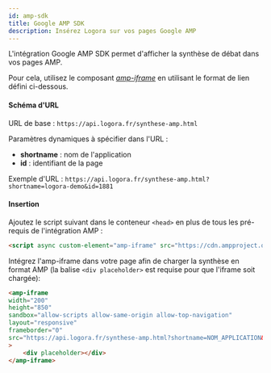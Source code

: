 ```yaml
---
id: amp-sdk
title: Google AMP SDK
description: Insérez Logora sur vos pages Google AMP
---
```


L'intégration Google AMP SDK permet d'afficher la synthèse de débat dans vos pages AMP.

Pour cela, utilisez le composant [*amp-iframe*](https://amp.dev/documentation/components/amp-iframe) en utilisant le format de lien défini ci-dessous.


#### Schéma d'URL

URL de base : 
`https://api.logora.fr/synthese-amp.html`

Paramètres dynamiques à spécifier dans l'URL :
- **shortname** : nom de l'application
- **id** : identifiant de la page

Exemple d'URL :
`https://api.logora.fr/synthese-amp.html?shortname=logora-demo&id=1881`


#### Insertion

Ajoutez le script suivant dans le conteneur `<head>` en plus de tous les pré-requis de l'intégration AMP :
```html
<script async custom-element="amp-iframe" src="https://cdn.ampproject.org/v0/amp-iframe-0.1.js"></script>
```

Intégrez l'amp-iframe dans votre page afin de charger la synthèse en format AMP (la balise `<div placeholder>` est requise pour que l'iframe soit chargée):

```html
<amp-iframe
width="200"
height="850"
sandbox="allow-scripts allow-same-origin allow-top-navigation"
layout="responsive"
frameborder="0"
src="https://api.logora.fr/synthese-amp.html?shortname=NOM_APPLICATION&id=PAGE_IDENTIFIER"
>
    <div placeholder></div>
</amp-iframe>
```
